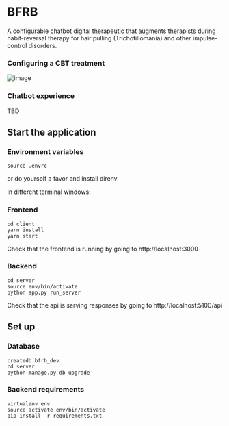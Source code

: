# BFRB

A configurable chatbot digital therapeutic that augments therapists during habit-reversal therapy for hair pulling (Trichotillomania) and other impulse-control disorders.

### Configuring a CBT treatment
![image](https://cl.ly/e1ab9b826355/Screen%252520Recording%2525202019-03-24%252520at%25252011.31%252520AM.gif)

### Chatbot experience
TBD

## Start the application

### Environment variables
```
source .envrc
```
or do yourself a favor and install direnv

In different terminal windows:

### Frontend
```
cd client
yarn install
yarn start
```

Check that the frontend is running by going to http://localhost:3000

### Backend
```
cd server
source env/bin/activate
python app.py run_server
```

Check that the api is serving responses by going to http://localhost:5100/api

## Set up

### Database
```
createdb bfrb_dev
cd server
python manage.py db upgrade
```

### Backend requirements
```
virtualenv env
source activate env/bin/activate
pip install -r requirements.txt
```
